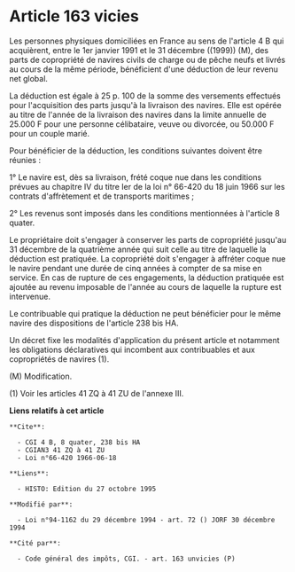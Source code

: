 # Article 163 vicies

Les personnes physiques domiciliées en France au sens de l'article 4 B qui acquièrent, entre le 1er janvier 1991 et le 31
décembre ((1999)) (M), des parts de copropriété de navires civils de charge ou de pêche neufs et livrés au cours de la même
période, bénéficient d'une déduction de leur revenu net global.

La déduction est égale à 25 p. 100 de la somme des versements effectués pour l'acquisition des parts jusqu'à la livraison des
navires. Elle est opérée au titre de l'année de la livraison des navires dans la limite annuelle de 25.000 F pour une
personne célibataire, veuve ou divorcée, ou 50.000 F pour un couple marié.

Pour bénéficier de la déduction, les conditions suivantes doivent être réunies :

1° Le navire est, dès sa livraison, frété coque nue dans les conditions prévues au chapitre IV du titre Ier de la loi n°
66-420 du 18 juin 1966 sur les contrats d'affrètement et de transports maritimes ;

2° Les revenus sont imposés dans les conditions mentionnées à l'article 8 quater.

Le propriétaire doit s'engager à conserver les parts de copropriété jusqu'au 31 décembre de la quatrième année qui suit celle
au titre de laquelle la déduction est pratiquée. La copropriété doit s'engager à affréter coque nue le navire pendant une
durée de cinq années à compter de sa mise en service. En cas de rupture de ces engagements, la déduction pratiquée est
ajoutée au revenu imposable de l'année au cours de laquelle la rupture est intervenue.

Le contribuable qui pratique la déduction ne peut bénéficier pour le même navire des dispositions de l'article 238 bis HA.

Un décret fixe les modalités d'application du présent article et notamment les obligations déclaratives qui incombent aux
contribuables et aux copropriétés de navires (1).

(M) Modification.

(1) Voir les articles 41 ZQ à 41 ZU de l'annexe III.

**Liens relatifs à cet article**

	**Cite**:

	  - CGI 4 B, 8 quater, 238 bis HA
	  - CGIAN3 41 ZQ à 41 ZU
	  - Loi n°66-420 1966-06-18

	**Liens**:

	  - HISTO: Edition du 27 octobre 1995

	**Modifié par**:

	  - Loi n°94-1162 du 29 décembre 1994 - art. 72 () JORF 30 décembre 1994

	**Cité par**:

	  - Code général des impôts, CGI. - art. 163 unvicies (P)
